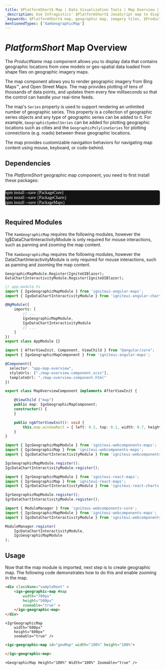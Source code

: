 ```yaml
---
title: $PlatformShort$ Map | Data Visualization Tools | Map Overview | Infragistics
_description: Use Infragistics' $PlatformShort$ JavaScript map to display data that contains geographic locations from view models or geo-spatial data loaded from shape files on geographic imagery maps. View the $ProductName$ map demos!
_keywords: $PlatformShort$ map, geographic map, imagery tiles, $ProductName$, Infragistics
mentionedTypes: ['XamGeographicMap']
---
```

# $PlatformShort$ Map Overview

The $ProductName$ map component allows you to display data that contains geographic locations from view models or geo-spatial data loaded from shape files on geographic imagery maps.


<code-view style="height: 500px" 
           data-demos-base-url="{environment:dvDemosBaseUrl}" 
           iframe-src="{environment:dvDemosBaseUrl}/maps/geo-map-type-scatter-bubble-series" >
</code-view>

<sample-button src="maps/geo-map/type-scatter-bubble-series"></sample-button>

<div class="divider--half"></div>

The map component allows you to render geographic imagery from Bing Maps™, and Open Street Maps. The map provides plotting of tens of thousands of data points, and updates them every few milliseconds so that the control can handle your real-time feeds.

The map's `Series` property is used to support rendering an unlimited number of geographic series. This property is a collection of geographic series objects and any type of geographic series can be added to it. For example, `GeographicSymbolSeries` can be added for plotting geographic locations such as cities and the `GeographicPolylineSeries` for plotting connections (e.g. roads) between these geographic locations.

The map provides customizable navigation behaviors for navigating map content using mouse, keyboard, or code-behind.

<!-- Angular, React, WebComponents -->
## Dependencies

The $PlatformShort$ geographic map component, you need to first install these packages:

<pre style="background:#141414;color:white;display:inline-block;padding:16x;margin-top:10px;font-family:'Consolas';border-radius:5px;width:100%">
npm install --save {PackageCore}
npm install --save {PackageCharts}
npm install --save {PackageMaps}
</pre>
<!-- end: Angular, React, WebComponents -->

## Required Modules

<!-- Angular, React, WebComponents -->
The `XamGeographicMap` requires the following modules, however the Ig$DataChartInteractivityModule is only required for mouse interactions, such as panning and zooming the map content.
<!-- end: Angular, React, WebComponents -->

<!-- Blazor -->
The `XamGeographicMap` requires the following modules, however the DataChartInteractivityModule is only required for mouse interactions, such as panning and zooming the map content.

```razor
GeographicMapModule.Register(IgniteUIBlazor);
DataChartInteractivityModule.Register(IgniteUIBlazor);
```

```ts
// app.module.ts
import { IgxGeographicMapModule } from 'igniteui-angular-maps';
import { IgxDataChartInteractivityModule } from 'igniteui-angular-charts';

@NgModule({
    imports: [
        // ...
        IgxGeographicMapModule,
		IgxDataChartInteractivityModule
        // ...
    ]
})
export class AppModule {}
```

```ts
import { AfterViewInit, Component, ViewChild } from "@angular/core";
import { IgxGeographicMapComponent } from 'igniteui-angular-maps';

@Component({
  selector: "app-map-overview",
  styleUrls: ["./map-overview.component.scss"],
  templateUrl: "./map-overview.component.html"
})

export class MapOverviewComponent implements AfterViewInit {

    @ViewChild ("map")
    public map: IgxGeographicMapComponent;
    constructor() {
    }

    public ngAfterViewInit(): void {
        this.map.windowRect = { left: 0.2, top: 0.1, width: 0.7, height: 0.7 };
    }
}
```

```ts
import { IgcGeographicMapModule } from 'igniteui-webcomponents-maps';
import { IgcGeographicMap } from 'igniteui-webcomponents-maps';
import { IgcDataChartInteractivityModule } from 'igniteui-webcomponents-charts';

IgcGeographicMapModule.register();
IgcDataChartInteractivityModule.register();
```

```ts
import { IgrGeographicMapModule } from 'igniteui-react-maps';
import { IgrGeographicMap } from 'igniteui-react-maps';
import { IgrDataChartInteractivityModule } from 'igniteui-react-charts';

IgrGeographicMapModule.register();
IgrDataChartInteractivityModule.register();
```

```ts
import { ModuleManager } from 'igniteui-webcomponents-core';
import { IgcGeographicMapModule } from 'igniteui-webcomponents-maps';
import { IgcDataChartInteractivityModule } from 'igniteui-webcomponents-charts';

ModuleManager.register(
    IgcDataChartInteractivityModule,
    IgcGeographicMapModule
);
```

<div class="divider--half"></div>

## Usage

Now that the map module is imported, next step is to create geographic map. The following code demonstrates how to do this and enable zooming in the map.

```html
<div className="sampleRoot" >
    <igx-geographic-map #map
        width="700px"
        height="500px"
        zoomable="true" >
    </igx-geographic-map>
</div>
```

```tsx
<IgrGeographicMap
    width="600px"
    height="600px"
    zoomable="true" />
```

```html
<igc-geographic-map id="geoMap" width="100%" height="100%">

</igc-geographic-map>
```

```razor
<GeographicMap Height="100%" Width="100%" Zoomable="true" />
```
